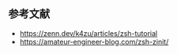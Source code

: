 
## 参考文献
- https://zenn.dev/k4zu/articles/zsh-tutorial
- https://amateur-engineer-blog.com/zsh-zinit/

